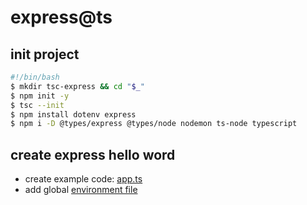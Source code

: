 # express@ts

## init project

```bash
#!/bin/bash
$ mkdir tsc-express && cd "$_"
$ npm init -y
$ tsc --init
$ npm install dotenv express
$ npm i -D @types/express @types/node nodemon ts-node typescript
```

## create express hello word

- create example code: [app.ts](./src/app.ts)
- add global [environment file](./.env)
